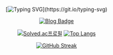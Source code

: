 <div align="center">
  
[![Typing SVG](https://readme-typing-svg.demolab.com?font=Roboto&size=40&weight=700&duration=6000&pause=1000&color=7DD2DE&center=true&vCenter=true&repeat=false&width=435&lines=Hi+there%2C+I'm+Keonyeong.)](https://git.io/typing-svg)

  
  

[![Blog Badge](http://img.shields.io/badge/-Tech%20blog-grey?style=flat-square&logo=tistory&link=https://colabear754.tistory.com)](https://colabear754.tistory.com)



[![Solved.ac프로필](http://mazassumnida.wtf/api/v2/generate_badge?boj=colabear754)](https://solved.ac/colabear754)
[![Top Langs](https://github-readme-stats.vercel.app/api/top-langs/?username=Colabear754&layout=compact&exclude_repo=EatsOrder&hide=css,html&theme=dark&hide_border=true&border_radius=20)](https://github.com/Colabear754/github-readme-stats)

[![GitHub Streak](https://streak-stats.demolab.com?user=Colabear754&theme=github-dark&hide_border=true&border_radius=20&date_format=%5BY.%5Dn.j)](https://git.io/streak-stats)
  
</div>
<!--
**Colabear754/Colabear754** is a ✨ _special_ ✨ repository because its `README.md` (this file) appears on your GitHub profile.

Here are some ideas to get you started:

- 🔭 I’m currently working on ...
- 🌱 I’m currently learning ...
- 👯 I’m looking to collaborate on ...
- 🤔 I’m looking for help with ...
- 💬 Ask me about ...
- 📫 How to reach me: ...
- 😄 Pronouns: ...
- ⚡ Fun fact: ...
-->
